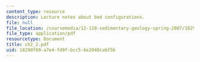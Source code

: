 ```yaml
---
content_type: resource
description: Lecture notes about bed configurations.
file: null
file_location: /coursemedia/12-110-sedimentary-geology-spring-2007/18298f89a7e4fd9fbcc56e2048cabf5b_ch2_2.pdf
file_type: application/pdf
resourcetype: Document
title: ch2_2.pdf
uid: 18298f89-a7e4-fd9f-bcc5-6e2048cabf5b
---
```

